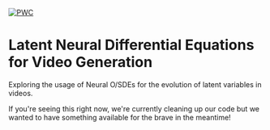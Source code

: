 [![PWC](https://img.shields.io/endpoint.svg?url=https://paperswithcode.com/badge/latent-neural-differential-equations-for/video-generation-on-ucf-101-16-frames-64x64)](https://paperswithcode.com/sota/video-generation-on-ucf-101-16-frames-64x64?p=latent-neural-differential-equations-for)

# Latent Neural Differential Equations for Video Generation
Exploring the usage of Neural O/SDEs for the evolution of latent variables in videos.

If you're seeing this right now, we're currently cleaning up our code but we wanted to have something available for the brave in the meantime! 
